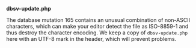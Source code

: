 **dbsv-update.php**

The database mutation 165 contains an unusual combination of non-ASCII characters,
which can make your editor detect the file as ISO-8859-1 and thus destroy the
character encoding. We keep a copy of `dbsv-update.php` here with an UTF-8 mark
in the header, which will prevent problems.
